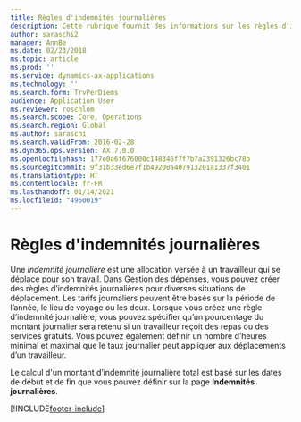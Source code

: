```yaml
---
title: Règles d'indemnités journalières
description: Cette rubrique fournit des informations sur les règles d'indemnités journalières.
author: saraschi2
manager: AnnBe
ms.date: 02/23/2018
ms.topic: article
ms.prod: ''
ms.service: dynamics-ax-applications
ms.technology: ''
ms.search.form: TrvPerDiems
audience: Application User
ms.reviewer: roschlom
ms.search.scope: Core, Operations
ms.search.region: Global
ms.author: saraschi
ms.search.validFrom: 2016-02-28
ms.dyn365.ops.version: AX 7.0.0
ms.openlocfilehash: 177e0a6f676000c148346f7f7b7a2391326bc78b
ms.sourcegitcommit: 9f31b33ed6e7f1b49200a407913201a1337f3401
ms.translationtype: HT
ms.contentlocale: fr-FR
ms.lasthandoff: 01/14/2021
ms.locfileid: "4960019"
---
```

# <a name="per-diem-rules"></a>Règles d'indemnités journalières

Une *indemnité journalière* est une allocation versée à un travailleur qui se déplace pour son travail. Dans Gestion des dépenses, vous pouvez créer des règles d’indemnités journalières pour diverses situations de déplacement. Les tarifs journaliers peuvent être basés sur la période de l’année, le lieu de voyage ou les deux. Lorsque vous créez une règle d’indemnité journalière, vous pouvez spécifier qu’un pourcentage du montant journalier sera retenu si un travailleur reçoit des repas ou des services gratuits. Vous pouvez également définir un nombre d’heures minimal et maximal que le taux journalier peut appliquer aux déplacements d’un travailleur.

Le calcul d'un montant d’indemnité journalière total est basé sur les dates de début et de fin que vous pouvez définir sur la page **Indemnités journalières**.


[!INCLUDE[footer-include](../includes/footer-banner.md)]